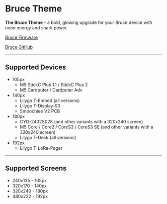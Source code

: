 # Bruce Theme

**The Bruce Theme** - a bold, glowing upgrade for your Bruce device with neon energy and shark power.

[Bruce Firmware](https://bruce.computer)

[Bruce GitHub](https://github.com/pr3y/Bruce)

---

## Supported Devices

* 105px
  * M5 StickC Plus 1.1 / StickC Plus 2
  * M5 Cardputer / Cardputer Adv
* 140px
  * Lilygo T-Embed (all versions)
  * Lilygo T-Display-S3
  * Smoochiee V2 PCB
* 180px
  * CYD-2432S028 (and other variants with a 320x240 screen)
  * M5 Core / Core2 / CoreS3 / CoreS3 SE (and other variants with a 320x240 screen)
  * Lilygo T-Deck (all versions)
* 192px
  * Lilygo T-LoRa-Pager

---

## Supported Screens

* 240x135 - 105px
* 320x170 - 140px
* 320x240 - 180px
* 480x222 - 192px
